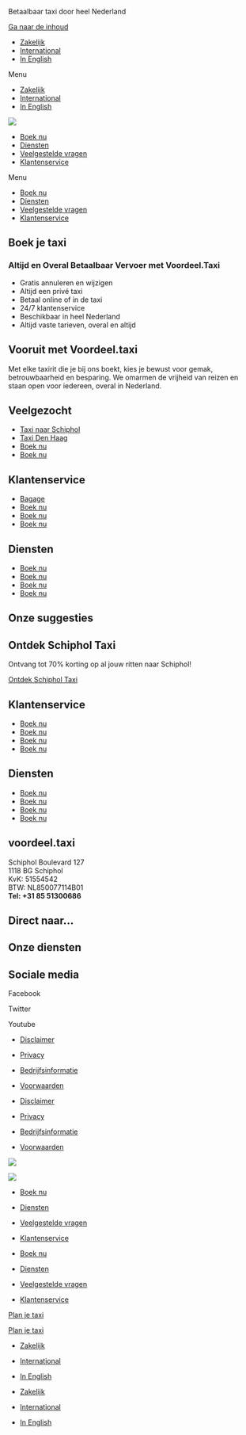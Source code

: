 Betaalbaar taxi door heel Nederland


[Ga naar de inhoud](#content)

* [Zakelijk](https://voordeel.taxi/zakelijk/)
* [International](https://voordeel.taxi/international/)
* [In English](https://voordeel.taxi/in-english/)

Menu

* [Zakelijk](https://voordeel.taxi/zakelijk/)
* [International](https://voordeel.taxi/international/)
* [In English](https://voordeel.taxi/in-english/)

[![](https://voordeel.taxi/wp-content/uploads/2024/05/logo-versi-1.svg)](https://voordeel.taxi)

* [Boek nu](https://voordeel.taxi/)
* [Diensten](https://voordeel.taxi/diensten/)
* [Veelgestelde vragen](https://voordeel.taxi/veelgestelde-vragen/)
* [Klantenservice](https://voordeel.taxi/klantenservice/)

Menu

* [Boek nu](https://voordeel.taxi/)
* [Diensten](https://voordeel.taxi/diensten/)
* [Veelgestelde vragen](https://voordeel.taxi/veelgestelde-vragen/)
* [Klantenservice](https://voordeel.taxi/klantenservice/)

Boek je taxi
------------

### Altijd en Overal Betaalbaar Vervoer met Voordeel.Taxi

* Gratis annuleren en wijzigen
* Altijd een privé taxi
* Betaal online of in de taxi
* 24/7 klantenservice
* Beschikbaar in heel Nederland
* Altijd vaste tarieven, overal en altijd

Vooruit met Voordeel.taxi
-------------------------

Met elke taxirit die je bij ons boekt, kies je bewust voor gemak, betrouwbaarheid en besparing. We omarmen de vrijheid van reizen en staan open voor iedereen, overal in Nederland.

Veelgezocht
-----------

* [Taxi naar Schiphol](https://voordeel.taxi/taxi-naar-schiphol/)
* [Taxi Den Haag](https://voordeel.taxi/taxi-den-haag/)
* [Boek nu](https://voordeel.taxi/taxi-vanaf-schiphol/)
* [Boek nu](https://voordeel.taxi/taxi-vanaf-schiphol/)

Klantenservice
--------------

* [Bagage](https://voordeel.taxi/bagageregels/)
* [Boek nu](https://voordeel.taxi/taxi-vanaf-schiphol/)
* [Boek nu](https://voordeel.taxi/taxi-vanaf-schiphol/)
* [Boek nu](https://voordeel.taxi/taxi-vanaf-schiphol/)

Diensten
--------

* [Boek nu](https://voordeel.taxi/taxi-vanaf-schiphol/)
* [Boek nu](https://voordeel.taxi/taxi-vanaf-schiphol/)
* [Boek nu](https://voordeel.taxi/taxi-vanaf-schiphol/)
* [Boek nu](https://voordeel.taxi/taxi-vanaf-schiphol/)

Onze suggesties
---------------

Ontdek Schiphol Taxi
--------------------

Ontvang tot 70% korting op al jouw ritten naar Schiphol!

[Ontdek Schiphol Taxi](https://voordeel.taxi/taxi-naar-schiphol/)

Klantenservice
--------------

* [Boek nu](https://voordeel.taxi/taxi-vanaf-schiphol/)
* [Boek nu](https://voordeel.taxi/taxi-vanaf-schiphol/)
* [Boek nu](https://voordeel.taxi/taxi-vanaf-schiphol/)
* [Boek nu](https://voordeel.taxi/taxi-vanaf-schiphol/)

Diensten
--------

* [Boek nu](https://voordeel.taxi/taxi-vanaf-schiphol/)
* [Boek nu](https://voordeel.taxi/taxi-vanaf-schiphol/)
* [Boek nu](https://voordeel.taxi/taxi-vanaf-schiphol/)
* [Boek nu](https://voordeel.taxi/taxi-vanaf-schiphol/)

voordeel.taxi
-------------

Schiphol Boulevard 127  
1118 BG Schiphol  
KvK: 51554542  
BTW: NL850077114B01  
**Tel: +31 85 51300686**

Direct naar...
--------------

Onze diensten
-------------

Sociale media
-------------

Facebook

Twitter

Youtube

* [Disclaimer](https://voordeel.taxi/disclaimer/)
* [Privacy](https://voordeel.taxi/privacy/)
* [Bedrijfsinformatie](https://voordeel.taxi/bedrijfsinformatie/)
* [Voorwaarden](https://voordeel.taxi/voorwaarden/)

* [Disclaimer](https://voordeel.taxi/disclaimer/)
* [Privacy](https://voordeel.taxi/privacy/)
* [Bedrijfsinformatie](https://voordeel.taxi/bedrijfsinformatie/)
* [Voorwaarden](https://voordeel.taxi/voorwaarden/)

[![](https://voordeel.taxi/wp-content/uploads/2024/05/logo-versi-1.svg)](https://voordeel.taxi)

[![](https://voordeel.taxi/wp-content/uploads/2024/05/logo-versi-1.svg)](https://voordeel.taxi)

* [Boek nu](https://voordeel.taxi/)
* [Diensten](https://voordeel.taxi/diensten/)
* [Veelgestelde vragen](https://voordeel.taxi/veelgestelde-vragen/)
* [Klantenservice](https://voordeel.taxi/klantenservice/)


* [Boek nu](https://voordeel.taxi/)
* [Diensten](https://voordeel.taxi/diensten/)
* [Veelgestelde vragen](https://voordeel.taxi/veelgestelde-vragen/)
* [Klantenservice](https://voordeel.taxi/klantenservice/)

[Plan je taxi](https://voordeel.taxi)

[Plan je taxi](https://voordeel.taxi)

* [Zakelijk](https://voordeel.taxi/zakelijk/)
* [International](https://voordeel.taxi/international/)
* [In English](https://voordeel.taxi/in-english/)


* [Zakelijk](https://voordeel.taxi/zakelijk/)
* [International](https://voordeel.taxi/international/)
* [In English](https://voordeel.taxi/in-english/)